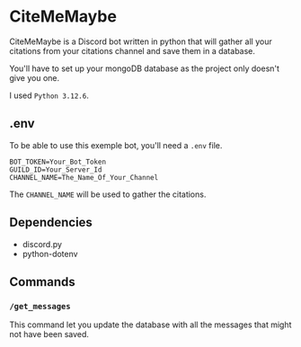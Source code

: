 # CiteMeMaybe
CiteMeMaybe is a Discord bot written in python that will gather all your citations from your citations channel and save them in a database.

You'll have to set up your mongoDB database as the project only doesn't give you one.

I used `Python 3.12.6`.

## .env
To be able to use this exemple bot, you'll need a `.env` file.
```env
BOT_TOKEN=Your_Bot_Token
GUILD_ID=Your_Server_Id
CHANNEL_NAME=The_Name_Of_Your_Channel
```
The `CHANNEL_NAME` will be used to gather the citations.

## Dependencies
- discord.py
- python-dotenv

## Commands
### `/get_messages`
This command let you update the database with all the messages that might not have been saved.